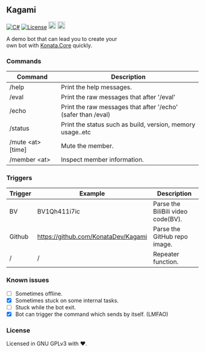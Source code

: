 ## Kagami 

[![C#](https://img.shields.io/badge/C%23-9.0-green)](#)
[![License](https://img.shields.io/static/v1?label=LICENSE&message=GNU%20GPLv3&color=lightrey)](./blob/main/LICENSE)
<img width="20" src="https://github.com/KonataDev/Konata.Core/raw/main/Resources/konata_icon_512_round64.png"> <img width="20" src="https://user-images.githubusercontent.com/17957399/155513020-dd912c37-a86f-4d67-b707-566418cbc152.png">

A demo bot that can lead you to create your  
own bot with [Konata.Core](https://github.com/KonataDev/Konata.Core) quickly.

### Commands

| Command | Description |
| ------- | ----------- |
| /help   | Print the help messages. |
| /eval   | Print the raw messages that after '/eval' |
| /echo   | Print the raw messages that after '/echo' (safer than /eval) |
| /status | Print the status such as build, version, memory usage..etc |
| /mute \<at\> [time]   | Mute the member. |
| /member \<at\> | Inspect member information. |

### Triggers

| Trigger | Example | Description |
| ------- | ------- | ----------- |
| BV      | BV1Qh411i7ic | Parse the BiliBili video code(BV). |
| Github  | https://github.com/KonataDev/Kagami | Parse the GitHub repo image. |
|    /    |    /    | Repeater function. | 

### Known issues

- [ ] Sometimes offline.
- [x] Sometimes stuck on some internal tasks.
- [ ] Stuck while the bot exit.
- [x] Bot can trigger the command which sends by itself. (LMFAO)

### License

Licensed in GNU GPLv3 with ❤.
